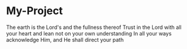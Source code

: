 # My-Project
The earth is the Lord's and the fullness thereof
Trust in the Lord with all your heart and lean not on your own understanding
In all your ways acknowledge Him, and He shall direct your path
